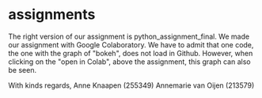 # assignments

The right version of our assignment is python_assignment_final.
We made our assignment with Google Colaboratory.
We have to admit that one code, the one with the graph of "bokeh", does not load in Github.
However, when clicking on the "open in Colab", above the assignment, this graph can also be seen.

With kinds regards,
Anne Knaapen (255349)
Annemarie van Oijen (213579)
